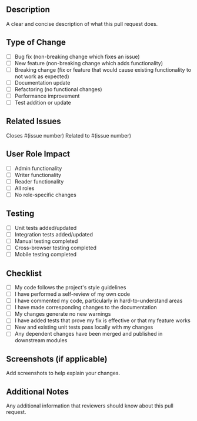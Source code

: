 ## Description
A clear and concise description of what this pull request does.

## Type of Change
- [ ] Bug fix (non-breaking change which fixes an issue)
- [ ] New feature (non-breaking change which adds functionality)
- [ ] Breaking change (fix or feature that would cause existing functionality to not work as expected)
- [ ] Documentation update
- [ ] Refactoring (no functional changes)
- [ ] Performance improvement
- [ ] Test addition or update

## Related Issues
Closes #(issue number)
Related to #(issue number)

## User Role Impact
- [ ] Admin functionality
- [ ] Writer functionality  
- [ ] Reader functionality
- [ ] All roles
- [ ] No role-specific changes

## Testing
- [ ] Unit tests added/updated
- [ ] Integration tests added/updated
- [ ] Manual testing completed
- [ ] Cross-browser testing completed
- [ ] Mobile testing completed

## Checklist
- [ ] My code follows the project's style guidelines
- [ ] I have performed a self-review of my own code
- [ ] I have commented my code, particularly in hard-to-understand areas
- [ ] I have made corresponding changes to the documentation
- [ ] My changes generate no new warnings
- [ ] I have added tests that prove my fix is effective or that my feature works
- [ ] New and existing unit tests pass locally with my changes
- [ ] Any dependent changes have been merged and published in downstream modules

## Screenshots (if applicable)
Add screenshots to help explain your changes.

## Additional Notes
Any additional information that reviewers should know about this pull request.

